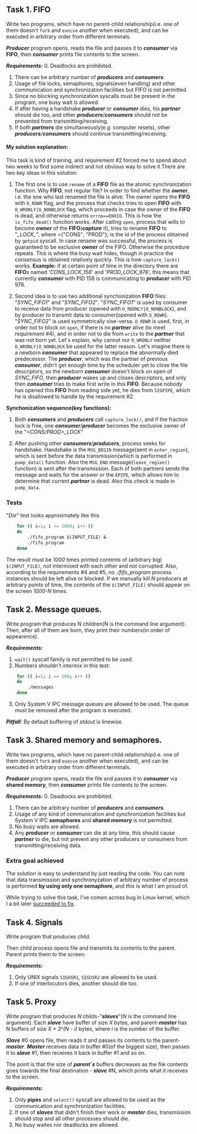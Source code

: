 ## Task 1. FIFO
Write two programs, which have no parent-child relationship(i.e. one
of them doesn't `fork` and `execve` another when executed), and can be
executed in arbitrary order from different terminals.

***Producer*** program opens, reads the file and passes it to ***consumer*** via
**FIFO**, then ***consumer*** prints file contents to the screen.

***Requirements:***
0. Deadlocks are prohibited.
1. There can be arbitrary number of ***producers*** and ***consumers***.
2. Usage of file locks, semaphores, signals(even handling) and other
communication and synchronization facilities but FIFO is not permitted.
3. Since no blocking synchronization syscalls must be present in
the program, one busy wait is allowed.
4. If after having a handshake ***producer*** or ***consumer*** dies, his
***partner*** should die too, and other ***producers***/***consumers*** should
not be prevented from transmitting/receiving.
5. If both ***partners*** die simultaneously(e.g. computer resets),
other ***producers***/***consumers*** should continue transmitting/receiving.

#### My solution explanation:
This task is kind of training, and requirement #2 forced me to spend about two
weeks to find some indirect and not obvious way to solve it.There are two key
ideas in this solution:

1. The first one is to use `rename` of a **FIFO** file as the atomic synchronization
function. Why **FIFO**, not regular file? In order to find whether the ***owner***,
i.e. the one who last renamed the file is alive.
The owner opens the **FIFO** with `O_RDWR` flag, and the process that checks
tries to open **FIFO** with `O_WRONLY|O_NONBLOCK` flag, which proceeds in case the
owner of the **FIFO** is dead, and otherwise returns `errno==ENXIO`. This is how
the `is_fifo_dead()` function works.
After calling `open`, process that wills to become ***owner*** of the **FIFO**(***capture*** it),
tries to rename **FIFO** to "*<fraction>\_LOCK\_<pid>*", where <fraction>={"CONS"; "PROD"};
<pid> is the id of the process obtained by `getpid` syscall. In case rename was
successful, the process is guaranteed to be exclusive ***owner*** of the FIFO. Otherwise
the procedure repeats. This is where the busy wait hides, though in practice the
consensus is obtained relatively quickly. This is how `capture_lock()` works.
**Example:** if at certain point of time in the directory there are **FIFO**s named
'*CONS_LOCK_158*' and '*PROD_LOCK_976*', this means that currently ***consumer***
with PID 158 is communicating to ***producer*** with PID 976.

2. Second idea is to use two additional synchonization **FIFO** files: "*SYNC_FIFO1*" and
"*SYNC_FIFO2*". "*SYNC_FIFO1*" is used by consumer to receive data from producer
(opened with `O_RDONLY|O_NONBLOCK`), and by producer to transmit data to
consumer(opened with `O_RDWR`). "*SYNC_FIFO2*" is used symmetrically vise-versa.
`O_RDWR` is used, first, in order not to block on `open`, if there is no ***partner*** alive
(to meet requirement #4), and in order not to die from `write` to the ***partner***
that was not born yet. Let\`s explain, why cannot nor `O_WRONLY` neither
`O_WRONLY|O_NONBLOCK` be used for the latter reason. Let's imagine there
is a newborn ***consumer*** that appeared to replace the abnormally died predecessor.
The ***producer***, which was the partner of previous ***consumer***, didn't get
enough time by the scheduler yet to close the file descriptors, so the newborn
***consumer*** doesn't block on open of *SYNC_FIFO*, then ***producer*** wakes up
and closes descriptors, and only then ***consumer*** tries to make first write in
this **FIFO**. Because nobody has opened this **FIFO** from reading side yet, he dies
from `SIGPIPE`, which he is disallowed to handle by the requirement #2.

**Synchonization sequence(key functions):**
1. Both ***consumers*** and ***producers*** call `capture_lock()`, and if the fraction
lock is free, one ***consumer***/***producer*** becomes the exclusive owner of the
"*<CONS/PROD>\_LOCK*"
2) After pushing other ***consumers***/***producers***, process seeks for handshake.
Handshake is the `MSG_BEGIN` message(sent in `enter_region`), which
is sent before the data transmission(which is performed in `pump_data()`
function. Also the `MSG_END` message(`leave_region()` function) is sent
after the transmission. Each of both partners sends the message and waits
for the answer or the `EPIPE`, which allows him to determine that current
***partner*** is dead. Also this check is made in `pump_data`.

### Tests
"*Die*" test looks approximately like this
```sh
    for (( i=1; i <= 1000; i++ ))
    do
        ./fifo_program $(INPUT_FILE) &
        ./fifo_program
    done
```
The result must be *1000* times printed contents of (arbitrary big) ```$(INPUT_FILE)```,
not intermixed with each other and not corrupted. Also, according to the requirements
\#4 and \#5, no *./fifo_program* process instances should be left alive or blocked. If we
manually kill *N* producers at arbitrary points of time, the contents of the ```$(INPUT_FILE)```
should appear on the screen *1000-N* times.

## Task 2. Message queues.

Write program that produces N children(N is the command line argument).
Then, after all of them are born, they print their numbers(in order of appearence).

***Requirements:***
1. `wait()` syscall family is not permitted to be used.
2. Numbers shouldn't intermix in this test:
```sh
    for (( i=1; i <= 100; i++ ))
    do
        ./messages
    done
```
3. Only System V IPC message queues are allowed to be used. The queue
must be removed after the program is executed.

***Pitfall***:
By default buffering of *stdout* is linewise.

## Task 3. Shared memory and semaphores.
Write two programs, which have no parent-child relationship(i.e. one
of them doesn't `fork` and `execve` another when executed), and can be
executed in arbitrary order from different terminals.

***Producer*** program opens, reads the file and passes it to ***consumer*** via
**shared memory**, then ***consumer*** prints file contents to the screen.

***Requirements:***
0. Deadlocks are prohibited.
1. There can be arbitrary number of ***producers*** and ***consumers***.
2. Usage of any kind of communication and synchronization facilities but
System V IPC **semaphores** and **shared memory** is not permitted.
3. No busy waits are allowed.
4. Any ***producer*** or ***consumer*** can die at any time, this should cause
***partner*** to die, but not prevent any other producers or consumers from
transmitting/receiving data.

### Extra goal achieved
The solution is easy to understand by just reading the code. You can note that
data transmission and synchronyzation of arbitrary number of process is
performed **by using only one semaphore**, and this is what I am proud of.

While trying to solve this task, I've comen across bug in Linux kernel, which
I a bit later [succeeded to fix](https://bit.ly/2qP0iht).

## Task 4. Signals
Write program that produces child.

Then child process opens file and transmits its contents to the parent. Parent
prints them to the screen.

***Requirements:***
1. Only UNIX signals `SIGUSR1`, `SIGUSR2` are allowed to be used.
2. If one of interlocutors dies, another should die too.

## Task 5. Proxy
Write program that produces *N* childs-"***slaves***"(*N* is the command line argument).
Each ***slave*** have buffer of size *X* bytes, and parent-***master*** has N buffers of size
*X \* 3^(N - i)* bytes, where *i* is the number of the buffer.

***Slave*** #0 opens file, then reads it and passes its contents to the parent-***master***.
***Master*** receives data in buffer #0(of the biggest size), then passes it to ***slave*** #1, then
receives it back in buffer #1 and so on.

The point is that the size of ***parent`s*** buffers decreases as the file contents goes towards the final
destination - ***slave*** #N, which prints what it receives to the screen.

***Requirements:***
1. Only **pipes** and `select()` syscall are allowed to be used as the communication and
synchronization facilities.
2. If one of ***slaves*** that didn't finish their work or ***master*** dies, transmission should stop
and all other processes should die.
3. No busy waites nor deadlocks are allowed.



















